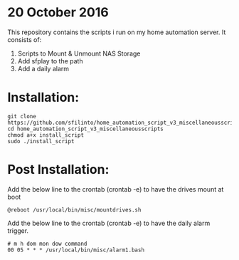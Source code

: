 # 20 October 2016
This repository contains the scripts i run on my home automation server. It consists of:
1. Scripts to Mount & Unmount NAS Storage
2. Add sfplay to the path
3. Add a daily alarm

# Installation:
```
git clone https://github.com/sfilinto/home_automation_script_v3_miscellaneousscripts.git
cd home_automation_script_v3_miscellaneousscripts
chmod a+x install_script
sudo ./install_script
```

# Post Installation:

Add the below line to the crontab (crontab -e)  to have the drives mount at boot
```
@reboot /usr/local/bin/misc/mountdrives.sh
```

Add the below line to the crontab (crontab -e)  to have the daily alarm trigger.
```
# m h dom mon dow command
00 05 * * * /usr/local/bin/misc/alarm1.bash
```
